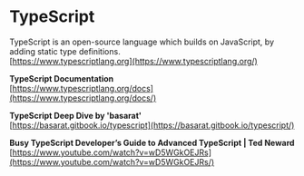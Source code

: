 # TypeScript

TypeScript is an open-source language which builds on JavaScript, by adding static type definitions.  
[https://www.typescriptlang.org](https://www.typescriptlang.org/)

**TypeScript Documentation**  
[https://www.typescriptlang.org/docs](https://www.typescriptlang.org/docs/)

**TypeScript Deep Dive by 'basarat'**  
[https://basarat.gitbook.io/typescript](https://basarat.gitbook.io/typescript/)

**Busy TypeScript Developer’s Guide to Advanced TypeScript | Ted Neward**  
[https://www.youtube.com/watch?v=wD5WGkOEJRs](https://www.youtube.com/watch?v=wD5WGkOEJRs/)
